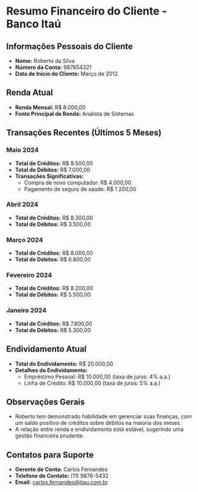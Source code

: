 # Resumo Financeiro do Cliente - Banco Itaú

## Informações Pessoais do Cliente
- **Nome:** Roberto da Silva
- **Número da Conta:** 987654321
- **Data de Início do Cliente:** Março de 2012

## Renda Atual
- **Renda Mensal:** R$ 8.000,00
- **Fonte Principal de Renda:** Analista de Sistemas

## Transações Recentes (Últimos 5 Meses)
### Maio 2024
- **Total de Créditos:** R$ 9.500,00
- **Total de Débitos:** R$ 7.000,00
- **Transações Significativas:**
  - Compra de novo computador: R$ 4.000,00
  - Pagamento de seguro de saúde: R$ 1.200,00

### Abril 2024
- **Total de Créditos:** R$ 8.300,00
- **Total de Débitos:** R$ 3.500,00

### Março 2024
- **Total de Créditos:** R$ 8.000,00
- **Total de Débitos:** R$ 6.800,00

### Fevereiro 2024
- **Total de Créditos:** R$ 8.200,00
- **Total de Débitos:** R$ 5.500,00

### Janeiro 2024
- **Total de Créditos:** R$ 7.800,00
- **Total de Débitos:** R$ 5.300,00

## Endividamento Atual
- **Total do Endividamento:** R$ 20.000,00
- **Detalhes do Endividamento:**
  - Empréstimo Pessoal: R$ 10.000,00 (taxa de juros: 4% a.a.)
  - Linha de Crédito: R$ 10.000,00 (taxa de juros: 5% a.a.)

## Observações Gerais
- Roberto tem demonstrado habilidade em gerenciar suas finanças, com um saldo positivo de créditos sobre débitos na maioria dos meses.
- A relação entre renda e endividamento está estável, sugerindo uma gestão financeira prudente.

## Contatos para Suporte
- **Gerente de Conta:** Carlos Fernandes
- **Telefone de Contato:** (11) 9876-5432
- **Email:** carlos.fernandes@itau.com.br
